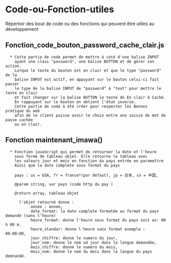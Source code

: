# Code-ou-Fonction-utiles
Répertoir des bout de code ou des fonctions qui peuvent être utiles au développement

## Fonction_code_bouton_password_cache_clair.js 

      * Cette partie de code permet de mettre à coté d'une balise INPUT 
        ayant une class "password", une balise BUTTON et de gérer son action.
        Lorque le texte du bouton est en clair et que le type "password" de la 
        balise INPUT est actif, en appuyant sur le bouton celui-ci fait passer
        le type de la balise INPUT de "password" à "text" pour mettre le texte en clair
        et fait changer sur la balise BUTTON le texte de En clair à Caché.
        En rappuyant sur le bouton on obtient l'état inverse.
        Cette partie de code à été créer pour respecter les Bonnes pratique du web 
        afin de le client puisse avoir le choix entre une saisie de mot de passe cachée
        ou en clair.
        

 
 
## Fonction maintenant_imawa()

      * Fonction javaScript qui permet de retourner la date et l'heure
        sous forme de tableau objet. Elle retourne le tableau avec 
        les valeurs jour et mois en fonction du pays entrée en paramettre
        Ainsi que la date complete sous format du pays

        pays : us = USA, fr = france*(par defaut), jp = 日本, cn = 中国,   

        @param string, var pays (code http du pay )

        @return array, tableau objet
        
          l'objet retourné donne :
               annee : annee,
               date_format: la date complete formatée au format du pays demandé (sans l'heure)
               heure_format: donne l'heure sous format du pays soit ex: 00 h 00 m.
               heure_standar: donne l'heure sans format exemple : 00:00:00,
               jour_chiffre: donne le numero du jour,
               jour_nom: donne le nom ud jour dans la langue demandée,
               mois_chiffre: donne le numero du mois,
               mois_nom: donne le nom du mois dans la langue du pays demnandé.
       
